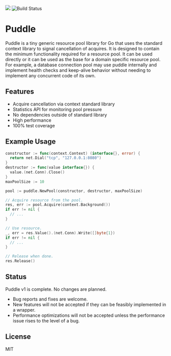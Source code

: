 [![](https://godoc.org/github.com/jackc/puddle?status.svg)](https://godoc.org/github.com/jackc/puddle)
![Build Status](https://github.com/jackc/puddle/actions/workflows/ci.yml/badge.svg)

# Puddle

Puddle is a tiny generic resource pool library for Go that uses the standard
context library to signal cancellation of acquires. It is designed to contain
the minimum functionality required for a resource pool. It can be used directly
or it can be used as the base for a domain specific resource pool. For example,
a database connection pool may use puddle internally and implement health checks
and keep-alive behavior without needing to implement any concurrent code of its
own.

## Features

* Acquire cancellation via context standard library
* Statistics API for monitoring pool pressure
* No dependencies outside of standard library
* High performance
* 100% test coverage

## Example Usage

```go
constructor := func(context.Context) (interface{}, error) {
  return net.Dial("tcp", "127.0.0.1:8080")
}
destructor := func(value interface{}) {
  value.(net.Conn).Close()
}
maxPoolSize := 10

pool := puddle.NewPool(constructor, destructor, maxPoolSize)

// Acquire resource from the pool.
res, err := pool.Acquire(context.Background())
if err != nil {
  // ...
}

// Use resource.
_, err = res.Value().(net.Conn).Write([]byte{1})
if err != nil {
  // ...
}

// Release when done.
res.Release()

```

## Status

Puddle v1 is complete. No changes are planned.

* Bug reports and fixes are welcome.
* New features will not be accepted if they can be feasibly implemented in a wrapper.
* Performance optimizations will not be accepted unless the performance issue rises to the level of a bug.

## License

MIT
